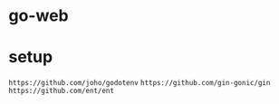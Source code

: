 # go-web

# setup
``` https://github.com/joho/godotenv ```
``` https://github.com/gin-gonic/gin ```
``` https://github.com/ent/ent ```
